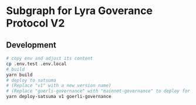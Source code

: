 # Subgraph for Lyra Goverance Protocol V2

## Development

```bash
# copy env and adjust its content
cp .env.test .env.local
# build 
yarn build
# deploy to satsuma 
# (Replace "v1" with a new version name)
# (Replace "goerli-governance" with "mainnet-governance" to deploy for mainnet)
yarn deploy-satsuma v1 goerli-governance

```

